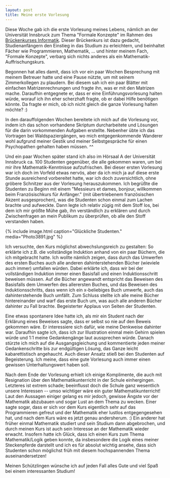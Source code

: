 ```yaml
---
layout: post
title: Meine erste Vorlesung
---
```


Diese Woche gab ich die erste Vorlesung meines Lebens, nämlich an der Universität Innsbruck zum Thema "Formale Konzepte" im Rahmen des [Brückenkurses Informatik][Brückenkurs]. Dieser Brückenkurs ist dazu gedacht, Studienanfängern den Einstieg in das Studium zu erleichtern, und beinhaltet Fächer wie Programmieren, Mathematik, ... und hinter meinem Fach, "Formale Konzepte", verbarg sich nichts anderes als ein Mathematik-Auffrischungskurs.

Begonnen hat alles damit, dass ich vor ein paar Wochen Besprechung mit meinem Betreuer hatte und eine Pause nützte, um mit seinem Zimmerkollegen zu plaudern. Bei diesem sah ich ein paar Blätter mit einfachen Matrizenrechnungen und fragte ihn, was er mit den Matrizen mache. Daraufhin entgegnete er, dass er eine Einführungsvorlesung halten würde, worauf ich ihn eher scherzhaft fragte, ob er dabei Hilfe benötigen könnte. Da fragte er mich, ob ich nicht gleich die ganze Vorlesung halten möchte? :)

In den darauffolgenden Wochen bereitete ich mich auf die Vorlesung vor, indem ich das schon vorhandene Skriptum durcharbeitete und Lösungen für die darin vorkommenden Aufgaben erstellte. Nebenher übte ich das Vortragen bei Waldspaziergängen, wo mich entgegenkommende Wanderer wohl aufgrund meiner Gestik und meiner Selbstgespräche für einen Psychopathen gehalten haben müssen. ^^

Und ein paar Wochen später stand ich also im Hörsaal A der Universität Innsbruck ca. 100 Studenten gegenüber, die alle gekommen waren, um bei mir ihre Mathematik-Kenntnisse aufzufrischen. Bei dieser ersten Vorlesung war ich doch im Vorfeld etwas nervös, aber da ich mich ja auf diese erste Stunde ausreichend vorbereitet hatte, war ich doch zuversichtlich, ohne gröbere Schnitzer aus der Vorlesung herauszukommen. Ich begrüßte die Studenten zu Beginn mit einem "Messieurs et dames, bonjour, willkommen beim Französischkurs für Anfänger." (mit übertriebenem französischen Akzent ausgesprochen), was die Studenten schon einmal zum Lachen brachte und aufweckte. Dann legte ich relativ zügig mit dem Stoff los, bei dem ich mir größte Mühe gab, ihn verständlich zu erklären und durch Zwischenfragen an mein Publikum zu überprüfen, ob alle den Stoff verstanden haben.

{% include image.html caption="Glückliche Studenten." media="Photo3891.jpg" %}

Ich versuchte, den Kurs möglichst abwechslungsreich zu gestalten: So erklärte ich z.B. die vollständige Induktion anhand von ein paar Büchern, die ich mitgebracht hatte. Ich wollte nämlich zeigen, dass durch das Umwerfen des ersten Buches auch alle anderen dahinterstehenden Bücher (wieviele auch immer) umfallen würden. Dabei erklärte ich, dass wir bei der vollständigen Induktion immer einen Basisfall und einen Induktionsschritt beweisen müssen. Auf die Bücher angewandt entspricht das Beweisen des Basisfalls dem Umwerfen des allerersten Buches, und das Beweisen des Induktionsschritts, dass wenn ich ein x-beliebiges Buch umwerfe, auch das dahinterstehende Buch umfällt. Zum Schluss stellte ich alle meine Bücher hintereinander und warf das erste Buch um, was auch alle anderen Bücher dahinter zu Fall brachte. Begeisterter Applaus von Seiten der Studenten.

Eine etwas spontanere Idee hatte ich, als mir ein Student nach der Erklärung eines Beweises sagte, dass er selbst so nie auf den Beweis gekommen wäre. Er interessiere sich dafür, wie meine Denkweise dahinter war. Daraufhin sagte ich, dass ich zur Illustration einmal mein Gehirn spielen würde und 1:1 meine Gedankengänge laut aussprechen würde. Danach stürzte ich mich auf die Ausgangsgleichung und kommentierte jeden meiner Gedankenschritte bis zur endgültigen Lösung, das Ganze leicht kabarettistisch angehaucht. Auch dieser Ansatz stieß bei den Studenten auf Begeisterung. Ich meine, dass eine gute Vorlesung auch immer einen gewissen Unterhaltungswert haben soll.

Nach dem Ende der Vorlesung erhielt ich einige Komplimente, die auch mit Resignation über den Mathematikunterricht in der Schule einhergingen. Letzteres ist extrem schade; beeinflusst doch die Schule ganz wesentlich unsere Interessen -- umso wichtiger wäre ein guter Mathematikunterricht! Laut den Aussagen einiger gelang es mir jedoch, gewisse Ängste vor der Mathematik abzubauen und sogar Lust an dem Thema zu wecken. Einer sagte sogar, dass er sich vor dem Kurs eigentlich sehr auf das Programmieren gefreut und der Mathematik eher lustlos entgegengesehen hat, und nach dem Kurs wäre es jetzt genau andersherum. :)
Ein anderer hat früher einmal Mathematik studiert und sein Studium dann abgebrochen, und durch meinen Kurs ist auch sein Interesse an der Mathematik wieder erwacht. Insofern hatte ich Glück, dass ich einen Kurs zum Thema Mathematik/Logik geben konnte, da insbesondere die Logik eines meiner Steckenpferde darstellt und ich es für absolut wichtig ansehe, dass sich Studenten schon möglichst früh mit diesem hochspannenden Thema auseinandersetzen!

Meinen Schützlingen wünsche ich auf jeden Fall alles Gute und viel Spaß bei einem interessanten Studium!


[Brückenkurs]: https://iis.uibk.ac.at/courses/2013w/703000/start
